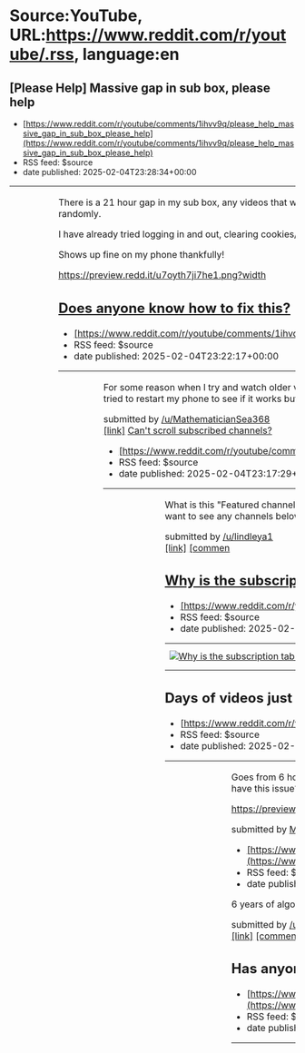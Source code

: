 # Source:YouTube, URL:https://www.reddit.com/r/youtube/.rss, language:en

## [Please Help] Massive gap in sub box, please help
 - [https://www.reddit.com/r/youtube/comments/1ihvv9q/please_help_massive_gap_in_sub_box_please_help](https://www.reddit.com/r/youtube/comments/1ihvv9q/please_help_massive_gap_in_sub_box_please_help)
 - RSS feed: $source
 - date published: 2025-02-04T23:28:34+00:00

<table> <tr><td> <a href="https://www.reddit.com/r/youtube/comments/1ihvv9q/please_help_massive_gap_in_sub_box_please_help/"> <img src="https://b.thumbs.redditmedia.com/9GLbN2r6kTdJ7k5NmhPqXmodQhuv8AslNM_hqNNkTCA.jpg" alt="[Please Help] Massive gap in sub box, please help" title="[Please Help] Massive gap in sub box, please help" /> </a> </td><td> <!-- SC_OFF --><div class="md"><p>There is a 21 hour gap in my sub box, any videos that were uploaded between a 2 hours ago and 21 hours ago are not showing up in my sub box, please help, I thought it was a slow upload day unitl I stumble upon my subbed shit on the front page randomly.</p> <p>I have already tried logging in and out, clearing cookies/ site data, as well as different browsers, nothing works.</p> <p>Shows up fine on my phone thankfully!</p> <p><a href="https://preview.redd.it/u7oyth7ji7he1.png?width=1260&amp;format=png&amp;auto=webp&amp;s=f75b564b4c8b768cf1c96bc099d8fef47d5c9b76">https://preview.redd.it/u7oyth7ji7he1.png?width

## Does anyone know how to fix this?
 - [https://www.reddit.com/r/youtube/comments/1ihvq5l/does_anyone_know_how_to_fix_this](https://www.reddit.com/r/youtube/comments/1ihvq5l/does_anyone_know_how_to_fix_this)
 - RSS feed: $source
 - date published: 2025-02-04T23:22:17+00:00

<table> <tr><td> <a href="https://www.reddit.com/r/youtube/comments/1ihvq5l/does_anyone_know_how_to_fix_this/"> <img src="https://preview.redd.it/ppe6lwjhh7he1.jpeg?width=640&amp;crop=smart&amp;auto=webp&amp;s=789152abb9e95590885f22121204f775e168f4b2" alt="Does anyone know how to fix this?" title="Does anyone know how to fix this?" /> </a> </td><td> <!-- SC_OFF --><div class="md"><p>For some reason when I try and watch older videos from my subscriptions I can’t and it gives me this as the reasoning. Does anyone know how to fix it so that I am able to see ALL of the videos from my subscriptions page? Oh and I already tried to restart my phone to see if it works but it didn’t because it was still the same.</p> </div><!-- SC_ON --> &#32; submitted by &#32; <a href="https://www.reddit.com/user/MathematicianSea368"> /u/MathematicianSea368 </a> <br/> <span><a href="https://i.redd.it/ppe6lwjhh7he1.jpeg">[link]</a></span> &#32; <span><a href="https://www.reddit.com/r/youtube/comments/1ihvq5l

## Can't scroll subscribed channels?
 - [https://www.reddit.com/r/youtube/comments/1ihvma7/cant_scroll_subscribed_channels](https://www.reddit.com/r/youtube/comments/1ihvma7/cant_scroll_subscribed_channels)
 - RSS feed: $source
 - date published: 2025-02-04T23:17:29+00:00

<table> <tr><td> <a href="https://www.reddit.com/r/youtube/comments/1ihvma7/cant_scroll_subscribed_channels/"> <img src="https://preview.redd.it/ahqnmskmg7he1.png?width=640&amp;crop=smart&amp;auto=webp&amp;s=270c3f1a6f66f6dc699a77e94ec0542096f81faa" alt="Can't scroll subscribed channels?" title="Can't scroll subscribed channels?" /> </a> </td><td> <!-- SC_OFF --><div class="md"><p>What is this &quot;Featured channels&quot; bs, and why can&#39;t I scroll my actual subscribed channels any more? It was fine yesterday, but now on my tablet there&#39;s this Featured channels section, and I cant scroll my channels down, so if I want to see any channels below &quot;C&quot; I just can&#39;t </p> </div><!-- SC_ON --> &#32; submitted by &#32; <a href="https://www.reddit.com/user/lindleya1"> /u/lindleya1 </a> <br/> <span><a href="https://i.redd.it/ahqnmskmg7he1.png">[link]</a></span> &#32; <span><a href="https://www.reddit.com/r/youtube/comments/1ihvma7/cant_scroll_subscribed_channels/">[commen

## Why is the subscription tab end now instead of just continuing on with the previous days ones?
 - [https://www.reddit.com/r/youtube/comments/1ihvhwe/why_is_the_subscription_tab_end_now_instead_of](https://www.reddit.com/r/youtube/comments/1ihvhwe/why_is_the_subscription_tab_end_now_instead_of)
 - RSS feed: $source
 - date published: 2025-02-04T23:12:03+00:00

<table> <tr><td> <a href="https://www.reddit.com/r/youtube/comments/1ihvhwe/why_is_the_subscription_tab_end_now_instead_of/"> <img src="https://preview.redd.it/jlztirvnf7he1.jpeg?width=640&amp;crop=smart&amp;auto=webp&amp;s=6fc92738a5079281702d5aff02c77e2c31d9e6fb" alt="Why is the subscription tab end now instead of just continuing on with the previous days ones?" title="Why is the subscription tab end now instead of just continuing on with the previous days ones?" /> </a> </td><td> &#32; submitted by &#32; <a href="https://www.reddit.com/user/Tayemaday"> /u/Tayemaday </a> <br/> <span><a href="https://i.redd.it/jlztirvnf7he1.jpeg">[link]</a></span> &#32; <span><a href="https://www.reddit.com/r/youtube/comments/1ihvhwe/why_is_the_subscription_tab_end_now_instead_of/">[comments]</a></span> </td></tr></table>

## Days of videos just omitted from my subscription feed????
 - [https://www.reddit.com/r/youtube/comments/1ihv4bi/days_of_videos_just_omitted_from_my_subscription](https://www.reddit.com/r/youtube/comments/1ihv4bi/days_of_videos_just_omitted_from_my_subscription)
 - RSS feed: $source
 - date published: 2025-02-04T22:55:27+00:00

<table> <tr><td> <a href="https://www.reddit.com/r/youtube/comments/1ihv4bi/days_of_videos_just_omitted_from_my_subscription/"> <img src="https://a.thumbs.redditmedia.com/3Ur6jWA_dQ1EIQmcoQWp9OBa_AQklihw7ich9lOm7z0.jpg" alt="Days of videos just omitted from my subscription feed????" title="Days of videos just omitted from my subscription feed????" /> </a> </td><td> <!-- SC_OFF --><div class="md"><p>Goes from 6 hours ago to 3 days ago. Checked a few channels that normally put out videos on the weekend, and sure enough, there are new videos, but they don&#39;t show up in my subscription feed. Anyone else have this issue? Kinda annoying tbh.</p> <p><a href="https://preview.redd.it/jpcy1wbec7he1.png?width=1013&amp;format=png&amp;auto=webp&amp;s=d929799087af0ef7cb4499f3f275b6a51c8c064a">https://preview.redd.it/jpcy1wbec7he1.png?width=1013&amp;format=png&amp;auto=webp&amp;s=d929799087af0ef7cb4499f3f275b6a51c8c064a</a></p> </div><!-- SC_ON --> &#32; submitted by &#32; <a href="https://www.r

## Making the minimum requirement for yt iOS 15 is honestly the stupidest thing they've ever done
 - [https://www.reddit.com/r/youtube/comments/1ihuo3q/making_the_minimum_requirement_for_yt_ios_15_is](https://www.reddit.com/r/youtube/comments/1ihuo3q/making_the_minimum_requirement_for_yt_ios_15_is)
 - RSS feed: $source
 - date published: 2025-02-04T22:36:07+00:00

<!-- SC_OFF --><div class="md"><p>6 years of algorithm gone I&#39;m an instant, thanks</p> </div><!-- SC_ON --> &#32; submitted by &#32; <a href="https://www.reddit.com/user/CarpetsManyTurtles"> /u/CarpetsManyTurtles </a> <br/> <span><a href="https://www.reddit.com/r/youtube/comments/1ihuo3q/making_the_minimum_requirement_for_yt_ios_15_is/">[link]</a></span> &#32; <span><a href="https://www.reddit.com/r/youtube/comments/1ihuo3q/making_the_minimum_requirement_for_yt_ios_15_is/">[comments]</a></span>

## Has anyone's subscription feeds been sliced out?
 - [https://www.reddit.com/r/youtube/comments/1ihun98/has_anyones_subscription_feeds_been_sliced_out](https://www.reddit.com/r/youtube/comments/1ihun98/has_anyones_subscription_feeds_been_sliced_out)
 - RSS feed: $source
 - date published: 2025-02-04T22:35:05+00:00

<table> <tr><td> <a href="https://www.reddit.com/r/youtube/comments/1ihun98/has_anyones_subscription_feeds_been_sliced_out/"> <img src="https://b.thumbs.redditmedia.com/R5V7k-UgxdIQIY4CJ01-vP98VX14_0d8MMbA_bpnP4M.jpg" alt="Has anyone's subscription feeds been sliced out?" title="Has anyone's subscription feeds been sliced out?" /> </a> </td><td> <!-- SC_OFF --><div class="md"><p>I was looking through my subscriptions and noticed there was a huge gap in time between videos One was 5 hours ago and the next one was 13 hour ago, as if nothing happened during that time. But in my home page there is videos between 5 and 13 hours ago that are appearing in my feed</p> <p><a href="https://preview.redd.it/nk48h61187he1.png?width=1592&amp;format=png&amp;auto=webp&amp;s=655c9d6e28d139b34732a60a63e9331f588b6488">Notice the difference between the two videos here. They are from my subcriptions.</a></p> <p><a href="https://preview.redd.it/i94wjp5387he1.png?width=1608&amp;format=png&amp;auto=webp&amp

## Need advice
 - [https://www.reddit.com/r/youtube/comments/1ihsc3p/need_advice](https://www.reddit.com/r/youtube/comments/1ihsc3p/need_advice)
 - RSS feed: $source
 - date published: 2025-02-04T20:59:39+00:00

<table> <tr><td> <a href="https://www.reddit.com/r/youtube/comments/1ihsc3p/need_advice/"> <img src="https://preview.redd.it/vy6mj2j1s6he1.jpeg?width=640&amp;crop=smart&amp;auto=webp&amp;s=541a80e07358a3927232a77d58ff1afcfae397eb" alt="Need advice" title="Need advice" /> </a> </td><td> <!-- SC_OFF --><div class="md"><p>Just started posting again on my old YouTube account. I&#39;m editing all my videos myself and planning them out and putting in the work to try to see how far it goes. Would love any advice i can get on succeeding with making youtube videos.</p> </div><!-- SC_ON --> &#32; submitted by &#32; <a href="https://www.reddit.com/user/Easeddiamond10"> /u/Easeddiamond10 </a> <br/> <span><a href="https://i.redd.it/vy6mj2j1s6he1.jpeg">[link]</a></span> &#32; <span><a href="https://www.reddit.com/r/youtube/comments/1ihsc3p/need_advice/">[comments]</a></span> </td></tr></table>

## Wtf is this
 - [https://www.reddit.com/r/youtube/comments/1ihpzrs/wtf_is_this](https://www.reddit.com/r/youtube/comments/1ihpzrs/wtf_is_this)
 - RSS feed: $source
 - date published: 2025-02-04T19:24:11+00:00

<table> <tr><td> <a href="https://www.reddit.com/r/youtube/comments/1ihpzrs/wtf_is_this/"> <img src="https://preview.redd.it/o3yrl2c0b6he1.jpeg?width=216&amp;crop=smart&amp;auto=webp&amp;s=44b3d24373e095dd5e64fef9f93b6e06f16346ea" alt="Wtf is this" title="Wtf is this" /> </a> </td><td> <!-- SC_OFF --><div class="md"><p>Sonic ripoff that found on YouTube</p> </div><!-- SC_ON --> &#32; submitted by &#32; <a href="https://www.reddit.com/user/Big-Worldliness-9430"> /u/Big-Worldliness-9430 </a> <br/> <span><a href="https://i.redd.it/o3yrl2c0b6he1.jpeg">[link]</a></span> &#32; <span><a href="https://www.reddit.com/r/youtube/comments/1ihpzrs/wtf_is_this/">[comments]</a></span> </td></tr></table>

## How can communities guidelines exist when YouTube allows things like gore and content farms?
 - [https://www.reddit.com/r/youtube/comments/1ihpn8v/how_can_communities_guidelines_exist_when_youtube](https://www.reddit.com/r/youtube/comments/1ihpn8v/how_can_communities_guidelines_exist_when_youtube)
 - RSS feed: $source
 - date published: 2025-02-04T19:10:07+00:00

<table> <tr><td> <a href="https://www.reddit.com/r/youtube/comments/1ihpn8v/how_can_communities_guidelines_exist_when_youtube/"> <img src="https://preview.redd.it/1q6tanwh86he1.jpeg?width=640&amp;crop=smart&amp;auto=webp&amp;s=fa210987e39f7d135630edbad759777ab50d1d39" alt="How can communities guidelines exist when YouTube allows things like gore and content farms?" title="How can communities guidelines exist when YouTube allows things like gore and content farms?" /> </a> </td><td> <!-- SC_OFF --><div class="md"><p>I didn&#39;t say anything offensive to anyone (let it be a real person, a bot or a fictional character) in the whole and this happened. I&#39;m starting to hate YouTube.</p> </div><!-- SC_ON --> &#32; submitted by &#32; <a href="https://www.reddit.com/user/Bulky_Midnight5296"> /u/Bulky_Midnight5296 </a> <br/> <span><a href="https://i.redd.it/1q6tanwh86he1.jpeg">[link]</a></span> &#32; <span><a href="https://www.reddit.com/r/youtube/comments/1ihpn8v/how_can_communities_guid

## the language of my videos keep changing
 - [https://www.reddit.com/r/youtube/comments/1ihp94o/the_language_of_my_videos_keep_changing](https://www.reddit.com/r/youtube/comments/1ihp94o/the_language_of_my_videos_keep_changing)
 - RSS feed: $source
 - date published: 2025-02-04T18:53:57+00:00

<table> <tr><td> <a href="https://www.reddit.com/r/youtube/comments/1ihp94o/the_language_of_my_videos_keep_changing/"> <img src="https://external-preview.redd.it/ZnQzYnRxNmk1NmhlMT82y_exqlxHwdwMuuCZ878p6_-0rKKAZ4apFg7aPMow.png?width=640&amp;crop=smart&amp;auto=webp&amp;s=f38a12d885a38d39e503b56467e98f4c13ea4bca" alt="the language of my videos keep changing" title="the language of my videos keep changing" /> </a> </td><td> <!-- SC_OFF --><div class="md"><p>super confused, the language of my video keeps changing a couple seconds in, was curious if anyone had any clue as to why or house to fix it, the language is set to english in my settings and i have already googled it and come up empty handed.</p> </div><!-- SC_ON --> &#32; submitted by &#32; <a href="https://www.reddit.com/user/Loose_Complaint_7218"> /u/Loose_Complaint_7218 </a> <br/> <span><a href="https://v.redd.it/v42f0eyi56he1">[link]</a></span> &#32; <span><a href="https://www.reddit.com/r/youtube/comments/1ihp94o/the_language

## Bro why does Youtube sleeps changing things without a warning
 - [https://www.reddit.com/r/youtube/comments/1ihp5yk/bro_why_does_youtube_sleeps_changing_things](https://www.reddit.com/r/youtube/comments/1ihp5yk/bro_why_does_youtube_sleeps_changing_things)
 - RSS feed: $source
 - date published: 2025-02-04T18:50:14+00:00

<table> <tr><td> <a href="https://www.reddit.com/r/youtube/comments/1ihp5yk/bro_why_does_youtube_sleeps_changing_things/"> <img src="https://preview.redd.it/roe23pzx46he1.jpeg?width=640&amp;crop=smart&amp;auto=webp&amp;s=b768d667a5af153685be241f55547590a6377326" alt="Bro why does Youtube sleeps changing things without a warning" title="Bro why does Youtube sleeps changing things without a warning" /> </a> </td><td> &#32; submitted by &#32; <a href="https://www.reddit.com/user/Mertiiip"> /u/Mertiiip </a> <br/> <span><a href="https://i.redd.it/roe23pzx46he1.jpeg">[link]</a></span> &#32; <span><a href="https://www.reddit.com/r/youtube/comments/1ihp5yk/bro_why_does_youtube_sleeps_changing_things/">[comments]</a></span> </td></tr></table>

## Please stop with the "x DESTROYS y and SHOCKS z" Youtube titles. It's not bringing people together.
 - [https://www.reddit.com/r/youtube/comments/1ihp3o8/please_stop_with_the_x_destroys_y_and_shocks_z](https://www.reddit.com/r/youtube/comments/1ihp3o8/please_stop_with_the_x_destroys_y_and_shocks_z)
 - RSS feed: $source
 - date published: 2025-02-04T18:47:35+00:00

<table> <tr><td> <a href="https://www.reddit.com/r/youtube/comments/1ihp3o8/please_stop_with_the_x_destroys_y_and_shocks_z/"> <img src="https://preview.redd.it/qgbkpet846he1.png?width=640&amp;crop=smart&amp;auto=webp&amp;s=f13d8195d121d9b21d9f2a31fdf3f2dbc3b66d70" alt="Please stop with the &quot;x DESTROYS y and SHOCKS z&quot; Youtube titles. It's not bringing people together." title="Please stop with the &quot;x DESTROYS y and SHOCKS z&quot; Youtube titles. It's not bringing people together." /> </a> </td><td> &#32; submitted by &#32; <a href="https://www.reddit.com/user/Legal_Literature_288"> /u/Legal_Literature_288 </a> <br/> <span><a href="https://i.redd.it/qgbkpet846he1.png">[link]</a></span> &#32; <span><a href="https://www.reddit.com/r/youtube/comments/1ihp3o8/please_stop_with_the_x_destroys_y_and_shocks_z/">[comments]</a></span> </td></tr></table>

## YouTube what’s the point of 60 second unskippable ads?!
 - [https://www.reddit.com/r/youtube/comments/1ihozau/youtube_whats_the_point_of_60_second_unskippable](https://www.reddit.com/r/youtube/comments/1ihozau/youtube_whats_the_point_of_60_second_unskippable)
 - RSS feed: $source
 - date published: 2025-02-04T18:42:34+00:00

<table> <tr><td> <a href="https://www.reddit.com/r/youtube/comments/1ihozau/youtube_whats_the_point_of_60_second_unskippable/"> <img src="https://b.thumbs.redditmedia.com/rA39CVa2DQfGTzBO0pYMspO5S8et4thLL2fjTUiOdMk.jpg" alt="YouTube what’s the point of 60 second unskippable ads?!" title="YouTube what’s the point of 60 second unskippable ads?!" /> </a> </td><td> <!-- SC_OFF --><div class="md"><p>I got a 60 second unskippable ad without the “fewer ad breaks for this long video” pop up and the whole ad was one ad and not multiple and I was forced to watch the whole thing and it didn’t let me skip it! Did anyone else get this? (And yes I know the background of both photos are different but it’s from the same ad)</p> </div><!-- SC_ON --> &#32; submitted by &#32; <a href="https://www.reddit.com/user/Left-Pomegranate1306"> /u/Left-Pomegranate1306 </a> <br/> <span><a href="https://www.reddit.com/gallery/1ihozau">[link]</a></span> &#32; <span><a href="https://www.reddit.com/r/youtube/comments

## PIP on IPad no longer working after update?
 - [https://www.reddit.com/r/youtube/comments/1ihoujc/pip_on_ipad_no_longer_working_after_update](https://www.reddit.com/r/youtube/comments/1ihoujc/pip_on_ipad_no_longer_working_after_update)
 - RSS feed: $source
 - date published: 2025-02-04T18:37:20+00:00

<!-- SC_OFF --><div class="md"><p>The feature where when you leave YouTube a tiny lil screen will pop up at the corner where you could keep watching your video while doing other stuff on your iPad, isn’t working for me anymore? I bought YouTube premium specifically for this!</p> <p>I went on my general settings and turned PIP (picture in picture) off and on again, and still nothing. Only the video’s audio will play in the background, and no little screen will pop up after closing the app. </p> <p>Am I stupid or something? This only stopped working after the latest YouTube update. Is there a setting I need to turn on somewhere? </p> </div><!-- SC_ON --> &#32; submitted by &#32; <a href="https://www.reddit.com/user/AnitaKK"> /u/AnitaKK </a> <br/> <span><a href="https://www.reddit.com/r/youtube/comments/1ihoujc/pip_on_ipad_no_longer_working_after_update/">[link]</a></span> &#32; <span><a href="https://www.reddit.com/r/youtube/comments/1ihoujc/pip_on_ipad_no_longer_working_after_update/"

## The Rizzler??
 - [https://www.reddit.com/r/youtube/comments/1ihoj7p/the_rizzler](https://www.reddit.com/r/youtube/comments/1ihoj7p/the_rizzler)
 - RSS feed: $source
 - date published: 2025-02-04T18:25:09+00:00

<table> <tr><td> <a href="https://www.reddit.com/r/youtube/comments/1ihoj7p/the_rizzler/"> <img src="https://preview.redd.it/kgefd54h06he1.jpeg?width=640&amp;crop=smart&amp;auto=webp&amp;s=506d966712e6d229204768eea3d25e20e6c0dcde" alt="The Rizzler??" title="The Rizzler??" /> </a> </td><td> &#32; submitted by &#32; <a href="https://www.reddit.com/user/1Freezii-Boy"> /u/1Freezii-Boy </a> <br/> <span><a href="https://i.redd.it/kgefd54h06he1.jpeg">[link]</a></span> &#32; <span><a href="https://www.reddit.com/r/youtube/comments/1ihoj7p/the_rizzler/">[comments]</a></span> </td></tr></table>

## Ok they are taking it too far now
 - [https://www.reddit.com/r/youtube/comments/1ihnxtw/ok_they_are_taking_it_too_far_now](https://www.reddit.com/r/youtube/comments/1ihnxtw/ok_they_are_taking_it_too_far_now)
 - RSS feed: $source
 - date published: 2025-02-04T18:01:18+00:00

<table> <tr><td> <a href="https://www.reddit.com/r/youtube/comments/1ihnxtw/ok_they_are_taking_it_too_far_now/"> <img src="https://preview.redd.it/jxi22977w5he1.png?width=320&amp;crop=smart&amp;auto=webp&amp;s=1cb309154f6caf0bb6289406e71ea6fa4e18694d" alt="Ok they are taking it too far now" title="Ok they are taking it too far now" /> </a> </td><td> &#32; submitted by &#32; <a href="https://www.reddit.com/user/Flat-Tangerine-1419"> /u/Flat-Tangerine-1419 </a> <br/> <span><a href="https://i.redd.it/jxi22977w5he1.png">[link]</a></span> &#32; <span><a href="https://www.reddit.com/r/youtube/comments/1ihnxtw/ok_they_are_taking_it_too_far_now/">[comments]</a></span> </td></tr></table>

## Chat,What is youtube trying to tell me?
 - [https://www.reddit.com/r/youtube/comments/1ihnh2b/chatwhat_is_youtube_trying_to_tell_me](https://www.reddit.com/r/youtube/comments/1ihnh2b/chatwhat_is_youtube_trying_to_tell_me)
 - RSS feed: $source
 - date published: 2025-02-04T17:42:26+00:00

<table> <tr><td> <a href="https://www.reddit.com/r/youtube/comments/1ihnh2b/chatwhat_is_youtube_trying_to_tell_me/"> <img src="https://preview.redd.it/vqhrsojus5he1.png?width=640&amp;crop=smart&amp;auto=webp&amp;s=7432058090aaab1cd786634cce3d2662ab82dcdd" alt="Chat,What is youtube trying to tell me?" title="Chat,What is youtube trying to tell me?" /> </a> </td><td> &#32; submitted by &#32; <a href="https://www.reddit.com/user/meme_man392"> /u/meme_man392 </a> <br/> <span><a href="https://i.redd.it/vqhrsojus5he1.png">[link]</a></span> &#32; <span><a href="https://www.reddit.com/r/youtube/comments/1ihnh2b/chatwhat_is_youtube_trying_to_tell_me/">[comments]</a></span> </td></tr></table>

## Who is this for you??
 - [https://www.reddit.com/r/youtube/comments/1ihmpcy/who_is_this_for_you](https://www.reddit.com/r/youtube/comments/1ihmpcy/who_is_this_for_you)
 - RSS feed: $source
 - date published: 2025-02-04T17:10:58+00:00

<table> <tr><td> <a href="https://www.reddit.com/r/youtube/comments/1ihmpcy/who_is_this_for_you/"> <img src="https://preview.redd.it/xszbnzf8n5he1.png?width=640&amp;crop=smart&amp;auto=webp&amp;s=c4e7a51664e8ef01bbd2a174f200a4d4f8f592de" alt="Who is this for you??" title="Who is this for you??" /> </a> </td><td> &#32; submitted by &#32; <a href="https://www.reddit.com/user/Ok_Witness_8196"> /u/Ok_Witness_8196 </a> <br/> <span><a href="https://i.redd.it/xszbnzf8n5he1.png">[link]</a></span> &#32; <span><a href="https://www.reddit.com/r/youtube/comments/1ihmpcy/who_is_this_for_you/">[comments]</a></span> </td></tr></table>

## Beastyman has started doing it..
 - [https://www.reddit.com/r/youtube/comments/1ihmjrb/beastyman_has_started_doing_it](https://www.reddit.com/r/youtube/comments/1ihmjrb/beastyman_has_started_doing_it)
 - RSS feed: $source
 - date published: 2025-02-04T17:04:53+00:00

<table> <tr><td> <a href="https://www.reddit.com/r/youtube/comments/1ihmjrb/beastyman_has_started_doing_it/"> <img src="https://preview.redd.it/9ezzf0o5m5he1.jpeg?width=640&amp;crop=smart&amp;auto=webp&amp;s=7e16eebe940b1415ae6eaaa0948882040f1d91bf" alt="Beastyman has started doing it.." title="Beastyman has started doing it.." /> </a> </td><td> &#32; submitted by &#32; <a href="https://www.reddit.com/user/Doge_is_me"> /u/Doge_is_me </a> <br/> <span><a href="https://i.redd.it/9ezzf0o5m5he1.jpeg">[link]</a></span> &#32; <span><a href="https://www.reddit.com/r/youtube/comments/1ihmjrb/beastyman_has_started_doing_it/">[comments]</a></span> </td></tr></table>

## Yeah... i think your 18 years late to put this on my tl youtube.
 - [https://www.reddit.com/r/youtube/comments/1ihlm3w/yeah_i_think_your_18_years_late_to_put_this_on_my](https://www.reddit.com/r/youtube/comments/1ihlm3w/yeah_i_think_your_18_years_late_to_put_this_on_my)
 - RSS feed: $source
 - date published: 2025-02-04T16:27:10+00:00

<table> <tr><td> <a href="https://www.reddit.com/r/youtube/comments/1ihlm3w/yeah_i_think_your_18_years_late_to_put_this_on_my/"> <img src="https://preview.redd.it/k22f1ibff5he1.jpeg?width=640&amp;crop=smart&amp;auto=webp&amp;s=dd09b8130b161bb97a9c6e42770991d085ba074b" alt="Yeah... i think your 18 years late to put this on my tl youtube." title="Yeah... i think your 18 years late to put this on my tl youtube." /> </a> </td><td> &#32; submitted by &#32; <a href="https://www.reddit.com/user/CheckMyBling"> /u/CheckMyBling </a> <br/> <span><a href="https://i.redd.it/k22f1ibff5he1.jpeg">[link]</a></span> &#32; <span><a href="https://www.reddit.com/r/youtube/comments/1ihlm3w/yeah_i_think_your_18_years_late_to_put_this_on_my/">[comments]</a></span> </td></tr></table>

## Airplane proffesionalism
 - [https://www.reddit.com/r/youtube/comments/1ihl83n/airplane_proffesionalism](https://www.reddit.com/r/youtube/comments/1ihl83n/airplane_proffesionalism)
 - RSS feed: $source
 - date published: 2025-02-04T16:10:56+00:00

<table> <tr><td> <a href="https://www.reddit.com/r/youtube/comments/1ihl83n/airplane_proffesionalism/"> <img src="https://external-preview.redd.it/OTd2dHcwdmhjNWhlMcB-2FYe9GQ2W3W7SpJF22tTbNvO0RmCQWu5C1t8E01h.png?width=640&amp;crop=smart&amp;auto=webp&amp;s=737e63b70b57ddcc1da32a1f2091714d591f24af" alt="Airplane proffesionalism" title="Airplane proffesionalism" /> </a> </td><td> <!-- SC_OFF --><div class="md"><p>Try</p> </div><!-- SC_ON --> &#32; submitted by &#32; <a href="https://www.reddit.com/user/elephantwolverine"> /u/elephantwolverine </a> <br/> <span><a href="https://v.redd.it/88q3l1zhc5he1">[link]</a></span> &#32; <span><a href="https://www.reddit.com/r/youtube/comments/1ihl83n/airplane_proffesionalism/">[comments]</a></span> </td></tr></table>

## Do you pay to subscribe to YouTube Premium?
 - [https://www.reddit.com/r/youtube/comments/1ihl7w1/do_you_pay_to_subscribe_to_youtube_premium](https://www.reddit.com/r/youtube/comments/1ihl7w1/do_you_pay_to_subscribe_to_youtube_premium)
 - RSS feed: $source
 - date published: 2025-02-04T16:10:42+00:00

<!-- SC_OFF --><div class="md"><p><a href="https://www.reddit.com/poll/1ihl7w1">View Poll</a></p> </div><!-- SC_ON --> &#32; submitted by &#32; <a href="https://www.reddit.com/user/Granular_Details"> /u/Granular_Details </a> <br/> <span><a href="https://www.reddit.com/r/youtube/comments/1ihl7w1/do_you_pay_to_subscribe_to_youtube_premium/">[link]</a></span> &#32; <span><a href="https://www.reddit.com/r/youtube/comments/1ihl7w1/do_you_pay_to_subscribe_to_youtube_premium/">[comments]</a></span>

## Lmfao bro doomed himself (click on picture)
 - [https://www.reddit.com/r/youtube/comments/1ihku4r/lmfao_bro_doomed_himself_click_on_picture](https://www.reddit.com/r/youtube/comments/1ihku4r/lmfao_bro_doomed_himself_click_on_picture)
 - RSS feed: $source
 - date published: 2025-02-04T15:54:58+00:00

<table> <tr><td> <a href="https://www.reddit.com/r/youtube/comments/1ihku4r/lmfao_bro_doomed_himself_click_on_picture/"> <img src="https://b.thumbs.redditmedia.com/jOeYhTCT_pC6Mh6PVEF7vODlwolt7ZcAuq3liuvJRmE.jpg" alt="Lmfao bro doomed himself (click on picture)" title="Lmfao bro doomed himself (click on picture)" /> </a> </td><td> &#32; submitted by &#32; <a href="https://www.reddit.com/user/Ill-Rhubarb-6089"> /u/Ill-Rhubarb-6089 </a> <br/> <span><a href="https://www.reddit.com/gallery/1ihku4r">[link]</a></span> &#32; <span><a href="https://www.reddit.com/r/youtube/comments/1ihku4r/lmfao_bro_doomed_himself_click_on_picture/">[comments]</a></span> </td></tr></table>

## Anybody else got this?
 - [https://www.reddit.com/r/youtube/comments/1ihk12c/anybody_else_got_this](https://www.reddit.com/r/youtube/comments/1ihk12c/anybody_else_got_this)
 - RSS feed: $source
 - date published: 2025-02-04T15:20:19+00:00

<table> <tr><td> <a href="https://www.reddit.com/r/youtube/comments/1ihk12c/anybody_else_got_this/"> <img src="https://preview.redd.it/j4vfzhdf35he1.png?width=640&amp;crop=smart&amp;auto=webp&amp;s=a624297648e240646779984ea29ac94e0ba5edbc" alt="Anybody else got this?" title="Anybody else got this?" /> </a> </td><td> &#32; submitted by &#32; <a href="https://www.reddit.com/user/Fine_Woodpecker3847"> /u/Fine_Woodpecker3847 </a> <br/> <span><a href="https://i.redd.it/j4vfzhdf35he1.png">[link]</a></span> &#32; <span><a href="https://www.reddit.com/r/youtube/comments/1ihk12c/anybody_else_got_this/">[comments]</a></span> </td></tr></table>

## Meme template
 - [https://www.reddit.com/r/youtube/comments/1ihjhsf/meme_template](https://www.reddit.com/r/youtube/comments/1ihjhsf/meme_template)
 - RSS feed: $source
 - date published: 2025-02-04T14:56:52+00:00

<table> <tr><td> <a href="https://www.reddit.com/r/youtube/comments/1ihjhsf/meme_template/"> <img src="https://preview.redd.it/14zatc4bz4he1.png?width=640&amp;crop=smart&amp;auto=webp&amp;s=db27481db90b721e8856d7244a53596138595195" alt="Meme template" title="Meme template" /> </a> </td><td> &#32; submitted by &#32; <a href="https://www.reddit.com/user/Independent-Half-399"> /u/Independent-Half-399 </a> <br/> <span><a href="https://i.redd.it/14zatc4bz4he1.png">[link]</a></span> &#32; <span><a href="https://www.reddit.com/r/youtube/comments/1ihjhsf/meme_template/">[comments]</a></span> </td></tr></table>

## Bob just wanted to take a picture.
 - [https://www.reddit.com/r/youtube/comments/1ihiul6/bob_just_wanted_to_take_a_picture](https://www.reddit.com/r/youtube/comments/1ihiul6/bob_just_wanted_to_take_a_picture)
 - RSS feed: $source
 - date published: 2025-02-04T14:27:19+00:00

<table> <tr><td> <a href="https://www.reddit.com/r/youtube/comments/1ihiul6/bob_just_wanted_to_take_a_picture/"> <img src="https://b.thumbs.redditmedia.com/JmT4z7dKwvdkpIZjdYRv5jDFWbudOOAxDuCzYKFcB2A.jpg" alt="Bob just wanted to take a picture." title="Bob just wanted to take a picture." /> </a> </td><td> &#32; submitted by &#32; <a href="https://www.reddit.com/user/The_Cursed_One40"> /u/The_Cursed_One40 </a> <br/> <span><a href="https://www.reddit.com/gallery/1ihiul6">[link]</a></span> &#32; <span><a href="https://www.reddit.com/r/youtube/comments/1ihiul6/bob_just_wanted_to_take_a_picture/">[comments]</a></span> </td></tr></table>

## To think YouTube is as influential as any big event in human history. No wonder our future is fucked…
 - [https://www.reddit.com/r/youtube/comments/1ihiinc/to_think_youtube_is_as_influential_as_any_big](https://www.reddit.com/r/youtube/comments/1ihiinc/to_think_youtube_is_as_influential_as_any_big)
 - RSS feed: $source
 - date published: 2025-02-04T14:11:51+00:00

<table> <tr><td> <a href="https://www.reddit.com/r/youtube/comments/1ihiinc/to_think_youtube_is_as_influential_as_any_big/"> <img src="https://external-preview.redd.it/a3ZzZWt3cThyNGhlMX-Gr125jKi_pgYci_jSmHjByoDWLpV7BomCPqdMBJxU.png?width=640&amp;crop=smart&amp;auto=webp&amp;s=74188f97e227eed23a94763ea3404c2f26e35fbe" alt="To think YouTube is as influential as any big event in human history. No wonder our future is fucked…" title="To think YouTube is as influential as any big event in human history. No wonder our future is fucked…" /> </a> </td><td> &#32; submitted by &#32; <a href="https://www.reddit.com/user/Odd-Safe-7533"> /u/Odd-Safe-7533 </a> <br/> <span><a href="https://v.redd.it/psje8at8r4he1">[link]</a></span> &#32; <span><a href="https://www.reddit.com/r/youtube/comments/1ihiinc/to_think_youtube_is_as_influential_as_any_big/">[comments]</a></span> </td></tr></table>

## 360 audio only works while watching as embedded
 - [https://www.reddit.com/r/youtube/comments/1ihhtnh/360_audio_only_works_while_watching_as_embedded](https://www.reddit.com/r/youtube/comments/1ihhtnh/360_audio_only_works_while_watching_as_embedded)
 - RSS feed: $source
 - date published: 2025-02-04T13:37:57+00:00

<!-- SC_OFF --><div class="md"><p>Why ambisonic/spatial audio doesn&#39;t work correctly (no change at all) on PC/Chrome when looking around in a 360 video, while it does work while watching the same video on the same PC but embedded to a webpage? </p> </div><!-- SC_ON --> &#32; submitted by &#32; <a href="https://www.reddit.com/user/relaxred"> /u/relaxred </a> <br/> <span><a href="https://www.reddit.com/r/youtube/comments/1ihhtnh/360_audio_only_works_while_watching_as_embedded/">[link]</a></span> &#32; <span><a href="https://www.reddit.com/r/youtube/comments/1ihhtnh/360_audio_only_works_while_watching_as_embedded/">[comments]</a></span>

## Service offer
 - [https://www.reddit.com/r/youtube/comments/1ihhqwr/service_offer](https://www.reddit.com/r/youtube/comments/1ihhqwr/service_offer)
 - RSS feed: $source
 - date published: 2025-02-04T13:34:07+00:00

<!-- SC_OFF --><div class="md"><p>Hello people.I do professional AI voiceovers and writing services. I’d love to offer a free sample—if you like it, we can work together! Interested?</p> </div><!-- SC_ON --> &#32; submitted by &#32; <a href="https://www.reddit.com/user/Prize-Assignment382"> /u/Prize-Assignment382 </a> <br/> <span><a href="https://www.reddit.com/r/youtube/comments/1ihhqwr/service_offer/">[link]</a></span> &#32; <span><a href="https://www.reddit.com/r/youtube/comments/1ihhqwr/service_offer/">[comments]</a></span>

## Is there a browser add-on to stop AI recommendations
 - [https://www.reddit.com/r/youtube/comments/1ihhffv/is_there_a_browser_addon_to_stop_ai](https://www.reddit.com/r/youtube/comments/1ihhffv/is_there_a_browser_addon_to_stop_ai)
 - RSS feed: $source
 - date published: 2025-02-04T13:17:54+00:00

<!-- SC_OFF --><div class="md"><p>My YouTube feed is full of AI songs, trailers, animations and everything else you can imagine. No matter how many times I say I&#39;m not interested and hide these pages it still shows up. Is there a browser add-on that can hide these recommendations? There must be a community powered one that logs reports and channels. </p> </div><!-- SC_ON --> &#32; submitted by &#32; <a href="https://www.reddit.com/user/Vulkanlifts"> /u/Vulkanlifts </a> <br/> <span><a href="https://www.reddit.com/r/youtube/comments/1ihhffv/is_there_a_browser_addon_to_stop_ai/">[link]</a></span> &#32; <span><a href="https://www.reddit.com/r/youtube/comments/1ihhffv/is_there_a_browser_addon_to_stop_ai/">[comments]</a></span>

## Adblockers
 - [https://www.reddit.com/r/youtube/comments/1ihhbqd/adblockers](https://www.reddit.com/r/youtube/comments/1ihhbqd/adblockers)
 - RSS feed: $source
 - date published: 2025-02-04T13:12:34+00:00

<!-- SC_OFF --><div class="md"><p>They&#39;re this really cool thing that work as extensions for your web browser. Y&#39;know all those porrn ads? Well you wont see any of those anymore! In fact you want be seeing any ads anymore. Stop complaining about porn ads when you dont do anything to combat seeing them. I get it. It&#39;s ridiculous they&#39;re on the app but making post after post after post isn&#39;t going to change anything.</p> </div><!-- SC_ON --> &#32; submitted by &#32; <a href="https://www.reddit.com/user/Narrow_Contract_4349"> /u/Narrow_Contract_4349 </a> <br/> <span><a href="https://www.reddit.com/r/youtube/comments/1ihhbqd/adblockers/">[link]</a></span> &#32; <span><a href="https://www.reddit.com/r/youtube/comments/1ihhbqd/adblockers/">[comments]</a></span>

## Why can't you copy Video ID in stats for nerds anymore?
 - [https://www.reddit.com/r/youtube/comments/1ihh7l2/why_cant_you_copy_video_id_in_stats_for_nerds](https://www.reddit.com/r/youtube/comments/1ihh7l2/why_cant_you_copy_video_id_in_stats_for_nerds)
 - RSS feed: $source
 - date published: 2025-02-04T13:06:24+00:00

<!-- SC_OFF --><div class="md"><p>I&#39;ve noticed that for the last two days, if you try to copy video ID on MacOS(both Safari and Chrome), the cursor will stay as an arrow and it won&#39;t copy. Does anyone else have this issue?</p> </div><!-- SC_ON --> &#32; submitted by &#32; <a href="https://www.reddit.com/user/IndependentTap4557"> /u/IndependentTap4557 </a> <br/> <span><a href="https://www.reddit.com/r/youtube/comments/1ihh7l2/why_cant_you_copy_video_id_in_stats_for_nerds/">[link]</a></span> &#32; <span><a href="https://www.reddit.com/r/youtube/comments/1ihh7l2/why_cant_you_copy_video_id_in_stats_for_nerds/">[comments]</a></span>

## Are the stats good? My views got stuck at 15k (as always) shorts
 - [https://www.reddit.com/r/youtube/comments/1ihh2p0/are_the_stats_good_my_views_got_stuck_at_15k_as](https://www.reddit.com/r/youtube/comments/1ihh2p0/are_the_stats_good_my_views_got_stuck_at_15k_as)
 - RSS feed: $source
 - date published: 2025-02-04T12:59:38+00:00

<table> <tr><td> <a href="https://www.reddit.com/r/youtube/comments/1ihh2p0/are_the_stats_good_my_views_got_stuck_at_15k_as/"> <img src="https://a.thumbs.redditmedia.com/__QtFXcSZk9hR3-7mN6YCPBhfedCKh5j3c1acQPJSA8.jpg" alt="Are the stats good? My views got stuck at 15k (as always) shorts" title="Are the stats good? My views got stuck at 15k (as always) shorts" /> </a> </td><td> <!-- SC_OFF --><div class="md"><p>What should i do? I always get These stats But my videos get stuck at 10-15k its so frustrating man.. dont get me wrong-im thankfull But doing this for 6 month and never going viral is pain </p> </div><!-- SC_ON --> &#32; submitted by &#32; <a href="https://www.reddit.com/user/Low-Net5220"> /u/Low-Net5220 </a> <br/> <span><a href="https://www.reddit.com/gallery/1ihh2p0">[link]</a></span> &#32; <span><a href="https://www.reddit.com/r/youtube/comments/1ihh2p0/are_the_stats_good_my_views_got_stuck_at_15k_as/">[comments]</a></span> </td></tr></table>

## What the heck is this thumbnails
 - [https://www.reddit.com/r/youtube/comments/1ihfu4i/what_the_heck_is_this_thumbnails](https://www.reddit.com/r/youtube/comments/1ihfu4i/what_the_heck_is_this_thumbnails)
 - RSS feed: $source
 - date published: 2025-02-04T11:46:23+00:00

<table> <tr><td> <a href="https://www.reddit.com/r/youtube/comments/1ihfu4i/what_the_heck_is_this_thumbnails/"> <img src="https://b.thumbs.redditmedia.com/0eYv9rrrfO5DTs60YD5skqxSQz2-lg022iTPtMlfxTk.jpg" alt="What the heck is this thumbnails" title="What the heck is this thumbnails" /> </a> </td><td> <!-- SC_OFF --><div class="md"><p>Bro</p> </div><!-- SC_ON --> &#32; submitted by &#32; <a href="https://www.reddit.com/user/Big-Worldliness-9430"> /u/Big-Worldliness-9430 </a> <br/> <span><a href="https://www.reddit.com/gallery/1ihfu4i">[link]</a></span> &#32; <span><a href="https://www.reddit.com/r/youtube/comments/1ihfu4i/what_the_heck_is_this_thumbnails/">[comments]</a></span> </td></tr></table>

## Why is this issue coming ?
 - [https://www.reddit.com/r/youtube/comments/1ihfl3v/why_is_this_issue_coming](https://www.reddit.com/r/youtube/comments/1ihfl3v/why_is_this_issue_coming)
 - RSS feed: $source
 - date published: 2025-02-04T11:29:50+00:00

<table> <tr><td> <a href="https://www.reddit.com/r/youtube/comments/1ihfl3v/why_is_this_issue_coming/"> <img src="https://b.thumbs.redditmedia.com/rad1T5KpV3v8aFzTSJVM3u6hr4cT-FBs3W4wYK-TZAQ.jpg" alt="Why is this issue coming ?" title="Why is this issue coming ?" /> </a> </td><td> &#32; submitted by &#32; <a href="https://www.reddit.com/user/MovieImpressive8549"> /u/MovieImpressive8549 </a> <br/> <span><a href="https://www.reddit.com/gallery/1ihfl3v">[link]</a></span> &#32; <span><a href="https://www.reddit.com/r/youtube/comments/1ihfl3v/why_is_this_issue_coming/">[comments]</a></span> </td></tr></table>

## How to get back on my feet and find an editor?
 - [https://www.reddit.com/r/youtube/comments/1ihfix7/how_to_get_back_on_my_feet_and_find_an_editor](https://www.reddit.com/r/youtube/comments/1ihfix7/how_to_get_back_on_my_feet_and_find_an_editor)
 - RSS feed: $source
 - date published: 2025-02-04T11:25:31+00:00

<!-- SC_OFF --><div class="md"><p>Very odd question: Where do I find editor for a successful content creator trying to get back on their feet?</p> <p>Context: I&#39;ve garnered well over 500M views and 800k followers across platforms. I was the victim of a phishing scam and it killed my 78k YT channel (stole and sold). That killed all motivation I had for a while but I&#39;m trying to get back at it. I already got back to 26k and growing. Problem is I didn&#39;t have time to edit. It seems like no matter where I look people are trying to tell me what to make content about it what works and doesn&#39;t. Thing is (not trying to sound egotistical) I already KNOW what I want and what works. Upwork doesn&#39;t lead to relationships that matter and fivr is no. I just made videos I liked and that worked so I didn&#39;t network. Any advice?</p> </div><!-- SC_ON --> &#32; submitted by &#32; <a href="https://www.reddit.com/user/sp0ukyy"> /u/sp0ukyy </a> <br/> <span><a href="https://www.reddit.

## This obese guy runs on a treadmill while he's gaming too
 - [https://www.reddit.com/r/youtube/comments/1ihe8sb/this_obese_guy_runs_on_a_treadmill_while_hes](https://www.reddit.com/r/youtube/comments/1ihe8sb/this_obese_guy_runs_on_a_treadmill_while_hes)
 - RSS feed: $source
 - date published: 2025-02-04T09:52:48+00:00

<table> <tr><td> <a href="https://www.reddit.com/r/youtube/comments/1ihe8sb/this_obese_guy_runs_on_a_treadmill_while_hes/"> <img src="https://preview.redd.it/dp4u8ma2h3he1.jpeg?width=640&amp;crop=smart&amp;auto=webp&amp;s=5a81081112afedb872498feb2db71ea7415ed6b8" alt="This obese guy runs on a treadmill while he's gaming too" title="This obese guy runs on a treadmill while he's gaming too" /> </a> </td><td> <!-- SC_OFF --><div class="md"><p>He has lost 91lbs</p> </div><!-- SC_ON --> &#32; submitted by &#32; <a href="https://www.reddit.com/user/RaghavNeedsCash"> /u/RaghavNeedsCash </a> <br/> <span><a href="https://i.redd.it/dp4u8ma2h3he1.jpeg">[link]</a></span> &#32; <span><a href="https://www.reddit.com/r/youtube/comments/1ihe8sb/this_obese_guy_runs_on_a_treadmill_while_hes/">[comments]</a></span> </td></tr></table>

## Really, Youtube?
 - [https://www.reddit.com/r/youtube/comments/1ihdglp/really_youtube](https://www.reddit.com/r/youtube/comments/1ihdglp/really_youtube)
 - RSS feed: $source
 - date published: 2025-02-04T08:52:30+00:00

<table> <tr><td> <a href="https://www.reddit.com/r/youtube/comments/1ihdglp/really_youtube/"> <img src="https://preview.redd.it/7ne4pepa63he1.png?width=640&amp;crop=smart&amp;auto=webp&amp;s=6e78e981f12e0b9e8e1c33d5fb30737bcdfdbf78" alt="Really, Youtube?" title="Really, Youtube?" /> </a> </td><td> <!-- SC_OFF --><div class="md"><p>I just see the old video and I click, so, i just watch Cosmo Transformation. But i hate YouTube kids.</p> </div><!-- SC_ON --> &#32; submitted by &#32; <a href="https://www.reddit.com/user/mohaneddeaa52"> /u/mohaneddeaa52 </a> <br/> <span><a href="https://i.redd.it/7ne4pepa63he1.png">[link]</a></span> &#32; <span><a href="https://www.reddit.com/r/youtube/comments/1ihdglp/really_youtube/">[comments]</a></span> </td></tr></table>

## How many of you have watched the video about "What's a Turnaround"
 - [https://www.reddit.com/r/youtube/comments/1ihdfnf/how_many_of_you_have_watched_the_video_about](https://www.reddit.com/r/youtube/comments/1ihdfnf/how_many_of_you_have_watched_the_video_about)
 - RSS feed: $source
 - date published: 2025-02-04T08:50:27+00:00

<table> <tr><td> <a href="https://www.reddit.com/r/youtube/comments/1ihdfnf/how_many_of_you_have_watched_the_video_about/"> <img src="https://preview.redd.it/htn5actx53he1.png?width=640&amp;crop=smart&amp;auto=webp&amp;s=381a88160d4340a3575e02742c0f882030a96bfd" alt="How many of you have watched the video about &quot;What's a Turnaround&quot;" title="How many of you have watched the video about &quot;What's a Turnaround&quot;" /> </a> </td><td> <!-- SC_OFF --><div class="md"><p>great video, 36/36. I still don&#39;t know what a turnaround is so might give it another watch just to be safe. </p> </div><!-- SC_ON --> &#32; submitted by &#32; <a href="https://www.reddit.com/user/depy45631"> /u/depy45631 </a> <br/> <span><a href="https://i.redd.it/htn5actx53he1.png">[link]</a></span> &#32; <span><a href="https://www.reddit.com/r/youtube/comments/1ihdfnf/how_many_of_you_have_watched_the_video_about/">[comments]</a></span> </td></tr></table>

## Is it just me?
 - [https://www.reddit.com/r/youtube/comments/1ihddpw/is_it_just_me](https://www.reddit.com/r/youtube/comments/1ihddpw/is_it_just_me)
 - RSS feed: $source
 - date published: 2025-02-04T08:46:17+00:00

<table> <tr><td> <a href="https://www.reddit.com/r/youtube/comments/1ihddpw/is_it_just_me/"> <img src="https://preview.redd.it/bgm3r28753he1.jpeg?width=640&amp;crop=smart&amp;auto=webp&amp;s=32bc75bde1068677f5631601d9b3b6268e1fac92" alt="Is it just me?" title="Is it just me?" /> </a> </td><td> <!-- SC_OFF --><div class="md"><p>After like 2 videos youtube assumes im asleep and puts on multi-hour streamer videos which i never go out of my way to find and watch any time i’m actually browsing youtube.</p> </div><!-- SC_ON --> &#32; submitted by &#32; <a href="https://www.reddit.com/user/PsychicSpore"> /u/PsychicSpore </a> <br/> <span><a href="https://i.redd.it/bgm3r28753he1.jpeg">[link]</a></span> &#32; <span><a href="https://www.reddit.com/r/youtube/comments/1ihddpw/is_it_just_me/">[comments]</a></span> </td></tr></table>

## I sometimes just love youtube comment section
 - [https://www.reddit.com/r/youtube/comments/1ihdb6d/i_sometimes_just_love_youtube_comment_section](https://www.reddit.com/r/youtube/comments/1ihdb6d/i_sometimes_just_love_youtube_comment_section)
 - RSS feed: $source
 - date published: 2025-02-04T08:40:51+00:00

<table> <tr><td> <a href="https://www.reddit.com/r/youtube/comments/1ihdb6d/i_sometimes_just_love_youtube_comment_section/"> <img src="https://preview.redd.it/dlgu1h3843he1.png?width=640&amp;crop=smart&amp;auto=webp&amp;s=e333683db4f62b4ada166d3943287606619609a8" alt="I sometimes just love youtube comment section" title="I sometimes just love youtube comment section" /> </a> </td><td> <!-- SC_OFF --><div class="md"><p>balls</p> </div><!-- SC_ON --> &#32; submitted by &#32; <a href="https://www.reddit.com/user/depy45631"> /u/depy45631 </a> <br/> <span><a href="https://i.redd.it/dlgu1h3843he1.png">[link]</a></span> &#32; <span><a href="https://www.reddit.com/r/youtube/comments/1ihdb6d/i_sometimes_just_love_youtube_comment_section/">[comments]</a></span> </td></tr></table>

## Why won’t YouTube let me pick my name.
 - [https://www.reddit.com/r/youtube/comments/1ihd2zs/why_wont_youtube_let_me_pick_my_name](https://www.reddit.com/r/youtube/comments/1ihd2zs/why_wont_youtube_let_me_pick_my_name)
 - RSS feed: $source
 - date published: 2025-02-04T08:23:02+00:00

<table> <tr><td> <a href="https://www.reddit.com/r/youtube/comments/1ihd2zs/why_wont_youtube_let_me_pick_my_name/"> <img src="https://preview.redd.it/d2cbrut113he1.jpeg?width=640&amp;crop=smart&amp;auto=webp&amp;s=82373642ce805cd4c2e34287ac1d5ca54db3a38b" alt="Why won’t YouTube let me pick my name." title="Why won’t YouTube let me pick my name." /> </a> </td><td> <!-- SC_OFF --><div class="md"><p>I want to make a channel but when I put I. The name it says “This name can’t be used for your YouTube channel. Try again with a different name” and I am wondering what I need to do to fix it or if I just can’t use that name any help is nice thanks much.</p> </div><!-- SC_ON --> &#32; submitted by &#32; <a href="https://www.reddit.com/user/jd42752"> /u/jd42752 </a> <br/> <span><a href="https://i.redd.it/d2cbrut113he1.jpeg">[link]</a></span> &#32; <span><a href="https://www.reddit.com/r/youtube/comments/1ihd2zs/why_wont_youtube_let_me_pick_my_name/">[comments]</a></span> </td></tr></table>

## Your opinion about this YouTuber?
 - [https://www.reddit.com/r/youtube/comments/1ihcy37/your_opinion_about_this_youtuber](https://www.reddit.com/r/youtube/comments/1ihcy37/your_opinion_about_this_youtuber)
 - RSS feed: $source
 - date published: 2025-02-04T08:12:43+00:00

<table> <tr><td> <a href="https://www.reddit.com/r/youtube/comments/1ihcy37/your_opinion_about_this_youtuber/"> <img src="https://preview.redd.it/qsirs4yyy2he1.jpeg?width=640&amp;crop=smart&amp;auto=webp&amp;s=37e45073a2db58c6cbe36ba906921fb3b06f5914" alt="Your opinion about this YouTuber?" title="Your opinion about this YouTuber?" /> </a> </td><td> &#32; submitted by &#32; <a href="https://www.reddit.com/user/Ntn_X"> /u/Ntn_X </a> <br/> <span><a href="https://i.redd.it/qsirs4yyy2he1.jpeg">[link]</a></span> &#32; <span><a href="https://www.reddit.com/r/youtube/comments/1ihcy37/your_opinion_about_this_youtuber/">[comments]</a></span> </td></tr></table>

## Silly YouTube moderation 🤪
 - [https://www.reddit.com/r/youtube/comments/1ihcml6/silly_youtube_moderation](https://www.reddit.com/r/youtube/comments/1ihcml6/silly_youtube_moderation)
 - RSS feed: $source
 - date published: 2025-02-04T07:48:59+00:00

&#32; submitted by &#32; <a href="https://www.reddit.com/user/daddytony02"> /u/daddytony02 </a> <br/> <span><a href="https://v.redd.it/4wn8fk7zu2he1">[link]</a></span> &#32; <span><a href="https://www.reddit.com/r/youtube/comments/1ihcml6/silly_youtube_moderation/">[comments]</a></span>

## New ad never loads and requires me to close and reopen the video
 - [https://www.reddit.com/r/youtube/comments/1ihcie7/new_ad_never_loads_and_requires_me_to_close_and](https://www.reddit.com/r/youtube/comments/1ihcie7/new_ad_never_loads_and_requires_me_to_close_and)
 - RSS feed: $source
 - date published: 2025-02-04T07:39:59+00:00

<table> <tr><td> <a href="https://www.reddit.com/r/youtube/comments/1ihcie7/new_ad_never_loads_and_requires_me_to_close_and/"> <img src="https://preview.redd.it/k0ni10cdt2he1.png?width=640&amp;crop=smart&amp;auto=webp&amp;s=eecb1f5850ab11a79c228180a97dfab289510496" alt="New ad never loads and requires me to close and reopen the video" title="New ad never loads and requires me to close and reopen the video" /> </a> </td><td> <!-- SC_OFF --><div class="md"><p>Everytime this specific ad shows up, it never manages to load and start properly making it impossible to get to the video. Anyone facing the same problem?</p> </div><!-- SC_ON --> &#32; submitted by &#32; <a href="https://www.reddit.com/user/TEL_Venom"> /u/TEL_Venom </a> <br/> <span><a href="https://i.redd.it/k0ni10cdt2he1.png">[link]</a></span> &#32; <span><a href="https://www.reddit.com/r/youtube/comments/1ihcie7/new_ad_never_loads_and_requires_me_to_close_and/">[comments]</a></span> </td></tr></table>

## Look I got all YouTubers friends
 - [https://www.reddit.com/r/youtube/comments/1ihby96/look_i_got_all_youtubers_friends](https://www.reddit.com/r/youtube/comments/1ihby96/look_i_got_all_youtubers_friends)
 - RSS feed: $source
 - date published: 2025-02-04T06:58:27+00:00

<table> <tr><td> <a href="https://www.reddit.com/r/youtube/comments/1ihby96/look_i_got_all_youtubers_friends/"> <img src="https://a.thumbs.redditmedia.com/s4DWp03Zi-1djmUMJ3sRLcQcbeJqxqvqtqD8-BcNOk8.jpg" alt="Look I got all YouTubers friends" title="Look I got all YouTubers friends" /> </a> </td><td> &#32; submitted by &#32; <a href="https://www.reddit.com/user/EarThat7090"> /u/EarThat7090 </a> <br/> <span><a href="https://www.reddit.com/gallery/1ihby96">[link]</a></span> &#32; <span><a href="https://www.reddit.com/r/youtube/comments/1ihby96/look_i_got_all_youtubers_friends/">[comments]</a></span> </td></tr></table>

## YT is auto-translating speech now?
 - [https://www.reddit.com/r/youtube/comments/1ihbp0e/yt_is_autotranslating_speech_now](https://www.reddit.com/r/youtube/comments/1ihbp0e/yt_is_autotranslating_speech_now)
 - RSS feed: $source
 - date published: 2025-02-04T06:40:33+00:00

<!-- SC_OFF --><div class="md"><p>I&#39;m from Austria and although German is my first language I understand English and prefer it. I watch movies in their original language because it&#39;s just better. I play video games in English because most of the time translations are just bad or annoying. </p> <p>Today I watched a Youtube video and suddenly heard an AI voice in German instead of the Youtuber&#39;s voice. I had to go into the options and choose English by hand which is complicated and there is no switch to turn this off. </p> <p>I mean it is already annoying af that it translates titles to German. Like Brand names. The Crush80 is a nice keyboard, it was translated to &quot;Zerquetschen80&quot; in the Youtube title. </p> <p>But this is another level.</p> </div><!-- SC_ON --> &#32; submitted by &#32; <a href="https://www.reddit.com/user/Johnkree"> /u/Johnkree </a> <br/> <span><a href="https://www.reddit.com/r/youtube/comments/1ihbp0e/yt_is_autotranslating_speech_now/">[link]</a>

## Potemer is still posting even after the allegations...
 - [https://www.reddit.com/r/youtube/comments/1iha9ao/potemer_is_still_posting_even_after_the](https://www.reddit.com/r/youtube/comments/1iha9ao/potemer_is_still_posting_even_after_the)
 - RSS feed: $source
 - date published: 2025-02-04T05:09:58+00:00

<table> <tr><td> <a href="https://www.reddit.com/r/youtube/comments/1iha9ao/potemer_is_still_posting_even_after_the/"> <img src="https://preview.redd.it/der8u50j22he1.png?width=640&amp;crop=smart&amp;auto=webp&amp;s=b475d660f7612bb1a45794631ece5bc79aa1f8d2" alt="Potemer is still posting even after the allegations..." title="Potemer is still posting even after the allegations..." /> </a> </td><td> &#32; submitted by &#32; <a href="https://www.reddit.com/user/Artistic_Shallot_660"> /u/Artistic_Shallot_660 </a> <br/> <span><a href="https://i.redd.it/der8u50j22he1.png">[link]</a></span> &#32; <span><a href="https://www.reddit.com/r/youtube/comments/1iha9ao/potemer_is_still_posting_even_after_the/">[comments]</a></span> </td></tr></table>

## Reddit Has Gone Insane
 - [https://www.reddit.com/r/youtube/comments/1ih9xft/reddit_has_gone_insane](https://www.reddit.com/r/youtube/comments/1ih9xft/reddit_has_gone_insane)
 - RSS feed: $source
 - date published: 2025-02-04T04:51:35+00:00

&#32; submitted by &#32; <a href="https://www.reddit.com/user/ImportantComfort8421"> /u/ImportantComfort8421 </a> <br/> <span><a href="https://youtu.be/MrYxMsWmrjk?si=AX5EH4P5PiGJGPuT">[link]</a></span> &#32; <span><a href="https://www.reddit.com/r/youtube/comments/1ih9xft/reddit_has_gone_insane/">[comments]</a></span>

## is this a new feature?
 - [https://www.reddit.com/r/youtube/comments/1ih9x3q/is_this_a_new_feature](https://www.reddit.com/r/youtube/comments/1ih9x3q/is_this_a_new_feature)
 - RSS feed: $source
 - date published: 2025-02-04T04:51:03+00:00

<table> <tr><td> <a href="https://www.reddit.com/r/youtube/comments/1ih9x3q/is_this_a_new_feature/"> <img src="https://b.thumbs.redditmedia.com/Om5kECJIpe1mCHvBDEFPV4XBH3YpJ54UAV37ERoBzRk.jpg" alt="is this a new feature?" title="is this a new feature?" /> </a> </td><td> &#32; submitted by &#32; <a href="https://www.reddit.com/user/reddit33450"> /u/reddit33450 </a> <br/> <span><a href="https://www.reddit.com/gallery/1ih9x3q">[link]</a></span> &#32; <span><a href="https://www.reddit.com/r/youtube/comments/1ih9x3q/is_this_a_new_feature/">[comments]</a></span> </td></tr></table>

## Community posts showing up in subscription feed....
 - [https://www.reddit.com/r/youtube/comments/1ih9tdw/community_posts_showing_up_in_subscription_feed](https://www.reddit.com/r/youtube/comments/1ih9tdw/community_posts_showing_up_in_subscription_feed)
 - RSS feed: $source
 - date published: 2025-02-04T04:45:03+00:00

<table> <tr><td> <a href="https://www.reddit.com/r/youtube/comments/1ih9tdw/community_posts_showing_up_in_subscription_feed/"> <img src="https://preview.redd.it/heraz8v5y1he1.png?width=640&amp;crop=smart&amp;auto=webp&amp;s=36bb8298fecab1edb1dcca8270ac52b2b20cc8d5" alt="Community posts showing up in subscription feed...." title="Community posts showing up in subscription feed...." /> </a> </td><td> <!-- SC_OFF --><div class="md"><p>Has anybody figured out how to get community posts to not show up in your subscriptions feed? If I&#39;m scrolling through my subscriptions tab to see what videos I&#39;ve missed, I don&#39;t want to get interrupted with random people posting things in a channel&#39;s community. I watch the creator, I don&#39;t want to watch their audiences....</p> </div><!-- SC_ON --> &#32; submitted by &#32; <a href="https://www.reddit.com/user/cchris4399"> /u/cchris4399 </a> <br/> <span><a href="https://i.redd.it/heraz8v5y1he1.png">[link]</a></span> &#32; <span><a href=

## YouTube videos that start out relatively normal, but unexpectedly have a thought provoking, beautiful ending.
 - [https://www.reddit.com/r/youtube/comments/1ih946m/youtube_videos_that_start_out_relatively_normal](https://www.reddit.com/r/youtube/comments/1ih946m/youtube_videos_that_start_out_relatively_normal)
 - RSS feed: $source
 - date published: 2025-02-04T04:04:58+00:00

<table> <tr><td> <a href="https://www.reddit.com/r/youtube/comments/1ih946m/youtube_videos_that_start_out_relatively_normal/"> <img src="https://b.thumbs.redditmedia.com/un0EYj5L1KpbP-MYpNhqvlgiQOhN6QGONeXoUVYVufc.jpg" alt="YouTube videos that start out relatively normal, but unexpectedly have a thought provoking, beautiful ending." title="YouTube videos that start out relatively normal, but unexpectedly have a thought provoking, beautiful ending." /> </a> </td><td> <!-- SC_OFF --><div class="md"><p>1.) Defunctland’s “Disney Channel’s Theme: A History Mystery”.</p> <p>2.) Ryan Trahan’s “I Played 50 Years of Video Games”.</p> <p>These are so fucking good that I don’t even want to spoil them, especially the first. And here’s a recommendation: wake up around 50 minutes before the sun comes up. Go downstairs with blankets, pillows, snacks, etc. Pull up the first video on your TV and just let it wash over you.</p> </div><!-- SC_ON --> &#32; submitted by &#32; <a href="https://www.reddit.c

## Guys, stop posting NSFW ads. Unless they have hot furry women. Or men. Plz and thx. 🙂👍
 - [https://www.reddit.com/r/youtube/comments/1ih8ron/guys_stop_posting_nsfw_ads_unless_they_have_hot](https://www.reddit.com/r/youtube/comments/1ih8ron/guys_stop_posting_nsfw_ads_unless_they_have_hot)
 - RSS feed: $source
 - date published: 2025-02-04T03:46:02+00:00

&#32; submitted by &#32; <a href="https://www.reddit.com/user/The_eldritch_horror2"> /u/The_eldritch_horror2 </a> <br/> <span><a href="https://i.redd.it/ppzl9spmn1he1.jpeg">[link]</a></span> &#32; <span><a href="https://www.reddit.com/r/youtube/comments/1ih8ron/guys_stop_posting_nsfw_ads_unless_they_have_hot/">[comments]</a></span>

## CAYA ARUBA 🇦🇼 ENERO 2025
 - [https://www.reddit.com/r/youtube/comments/1ih7kp7/caya_aruba_enero_2025](https://www.reddit.com/r/youtube/comments/1ih7kp7/caya_aruba_enero_2025)
 - RSS feed: $source
 - date published: 2025-02-04T02:43:57+00:00

<table> <tr><td> <a href="https://www.reddit.com/r/youtube/comments/1ih7kp7/caya_aruba_enero_2025/"> <img src="https://b.thumbs.redditmedia.com/hQ8nlsYMZKYBdRy8MZyaGG0nUMoTsmvl418w-gzTTWY.jpg" alt="CAYA ARUBA 🇦🇼 ENERO 2025" title="CAYA ARUBA 🇦🇼 ENERO 2025" /> </a> </td><td> <!-- SC_OFF --><div class="md"><p>ARUBA 🇦🇼 CAYA </p> </div><!-- SC_ON --> &#32; submitted by &#32; <a href="https://www.reddit.com/user/guereremanuel"> /u/guereremanuel </a> <br/> <span><a href="https://www.reddit.com/gallery/1ih7kp7">[link]</a></span> &#32; <span><a href="https://www.reddit.com/r/youtube/comments/1ih7kp7/caya_aruba_enero_2025/">[comments]</a></span> </td></tr></table>

## *middle clicks* (i do this often 😭)
 - [https://www.reddit.com/r/youtube/comments/1ih7h0e/middle_clicks_i_do_this_often](https://www.reddit.com/r/youtube/comments/1ih7h0e/middle_clicks_i_do_this_often)
 - RSS feed: $source
 - date published: 2025-02-04T02:38:43+00:00

<table> <tr><td> <a href="https://www.reddit.com/r/youtube/comments/1ih7h0e/middle_clicks_i_do_this_often/"> <img src="https://preview.redd.it/gmteqd2gb1he1.png?width=640&amp;crop=smart&amp;auto=webp&amp;s=42fd4c80ee2d75acd030946813fe2a864dda1c47" alt="*middle clicks* (i do this often 😭)" title="*middle clicks* (i do this often 😭)" /> </a> </td><td> &#32; submitted by &#32; <a href="https://www.reddit.com/user/FuniiYT"> /u/FuniiYT </a> <br/> <span><a href="https://i.redd.it/gmteqd2gb1he1.png">[link]</a></span> &#32; <span><a href="https://www.reddit.com/r/youtube/comments/1ih7h0e/middle_clicks_i_do_this_often/">[comments]</a></span> </td></tr></table>

## Why...? Just why?
 - [https://www.reddit.com/r/youtube/comments/1ih6zg0/why_just_why](https://www.reddit.com/r/youtube/comments/1ih6zg0/why_just_why)
 - RSS feed: $source
 - date published: 2025-02-04T02:14:29+00:00

<table> <tr><td> <a href="https://www.reddit.com/r/youtube/comments/1ih6zg0/why_just_why/"> <img src="https://preview.redd.it/7ynvmsv371he1.jpeg?width=640&amp;crop=smart&amp;auto=webp&amp;s=96af5e435c9975433346217244ec8a1d16c956d0" alt="Why...? Just why?" title="Why...? Just why?" /> </a> </td><td> &#32; submitted by &#32; <a href="https://www.reddit.com/user/Ok_Repeat_5052"> /u/Ok_Repeat_5052 </a> <br/> <span><a href="https://i.redd.it/7ynvmsv371he1.jpeg">[link]</a></span> &#32; <span><a href="https://www.reddit.com/r/youtube/comments/1ih6zg0/why_just_why/">[comments]</a></span> </td></tr></table>

## THEY ADDED THIS?
 - [https://www.reddit.com/r/youtube/comments/1ih6jzn/they_added_this](https://www.reddit.com/r/youtube/comments/1ih6jzn/they_added_this)
 - RSS feed: $source
 - date published: 2025-02-04T01:53:35+00:00

<table> <tr><td> <a href="https://www.reddit.com/r/youtube/comments/1ih6jzn/they_added_this/"> <img src="https://preview.redd.it/he1cw2hk31he1.jpeg?width=640&amp;crop=smart&amp;auto=webp&amp;s=093b71912888d4884ad4be4d4474e112249a5c4b" alt="THEY ADDED THIS?" title="THEY ADDED THIS?" /> </a> </td><td> <!-- SC_OFF --><div class="md"><p>I was not expecting youtube to add this. what the hell</p> </div><!-- SC_ON --> &#32; submitted by &#32; <a href="https://www.reddit.com/user/Much-Switch-5834"> /u/Much-Switch-5834 </a> <br/> <span><a href="https://i.redd.it/he1cw2hk31he1.jpeg">[link]</a></span> &#32; <span><a href="https://www.reddit.com/r/youtube/comments/1ih6jzn/they_added_this/">[comments]</a></span> </td></tr></table>

## Yall are saying thick of it is bad but are we just gonna forget about this rock bottom piece of horse shit that I can’t even listen to?
 - [https://www.reddit.com/r/youtube/comments/1ih6c7c/yall_are_saying_thick_of_it_is_bad_but_are_we](https://www.reddit.com/r/youtube/comments/1ih6c7c/yall_are_saying_thick_of_it_is_bad_but_are_we)
 - RSS feed: $source
 - date published: 2025-02-04T01:43:06+00:00

<table> <tr><td> <a href="https://www.reddit.com/r/youtube/comments/1ih6c7c/yall_are_saying_thick_of_it_is_bad_but_are_we/"> <img src="https://external-preview.redd.it/kQkQRz_dIXclqAb-C97qZfzOBHskfLmttCX8fG8ARMw.jpg?width=320&amp;crop=smart&amp;auto=webp&amp;s=db2349dda35ede03fdc5065c0d707223360b8130" alt="Yall are saying thick of it is bad but are we just gonna forget about this rock bottom piece of horse shit that I can’t even listen to?" title="Yall are saying thick of it is bad but are we just gonna forget about this rock bottom piece of horse shit that I can’t even listen to?" /> </a> </td><td> &#32; submitted by &#32; <a href="https://www.reddit.com/user/Dexiest"> /u/Dexiest </a> <br/> <span><a href="https://youtu.be/8n5dJwWXrbo?si=wRPTW0Ax2fnKgTdh">[link]</a></span> &#32; <span><a href="https://www.reddit.com/r/youtube/comments/1ih6c7c/yall_are_saying_thick_of_it_is_bad_but_are_we/">[comments]</a></span> </td></tr></table>

## Sub anyone
 - [https://www.reddit.com/r/youtube/comments/1ih66xi/sub_anyone](https://www.reddit.com/r/youtube/comments/1ih66xi/sub_anyone)
 - RSS feed: $source
 - date published: 2025-02-04T01:35:57+00:00

<table> <tr><td> <a href="https://www.reddit.com/r/youtube/comments/1ih66xi/sub_anyone/"> <img src="https://external-preview.redd.it/KpTJKy92Yt6bqp8xGjF65JioLDh_Aoz_0G3PqmA_JFU.jpg?width=640&amp;crop=smart&amp;auto=webp&amp;s=1fe19d4bcb4a4dc544ae8348d0d4acc691786cbe" alt="Sub anyone" title="Sub anyone" /> </a> </td><td> &#32; submitted by &#32; <a href="https://www.reddit.com/user/Competitive_Art_7223"> /u/Competitive_Art_7223 </a> <br/> <span><a href="https://youtube.com/@forbidden124?si=6-uYg2QzoZgsAYrp">[link]</a></span> &#32; <span><a href="https://www.reddit.com/r/youtube/comments/1ih66xi/sub_anyone/">[comments]</a></span> </td></tr></table>

## ??????????
 - [https://www.reddit.com/r/youtube/comments/1ih5ph8/_](https://www.reddit.com/r/youtube/comments/1ih5ph8/_)
 - RSS feed: $source
 - date published: 2025-02-04T01:12:42+00:00

<table> <tr><td> <a href="https://www.reddit.com/r/youtube/comments/1ih5ph8/_/"> <img src="https://preview.redd.it/2spbses6w0he1.jpeg?width=640&amp;crop=smart&amp;auto=webp&amp;s=e8f2006e73d42c4365184dcdaffe07775243b23d" alt="??????????" title="??????????" /> </a> </td><td> &#32; submitted by &#32; <a href="https://www.reddit.com/user/SpyTaco69"> /u/SpyTaco69 </a> <br/> <span><a href="https://i.redd.it/2spbses6w0he1.jpeg">[link]</a></span> &#32; <span><a href="https://www.reddit.com/r/youtube/comments/1ih5ph8/_/">[comments]</a></span> </td></tr></table>

## YouTube Graphic Ads ❗️⚠️❗️
 - [https://www.reddit.com/r/youtube/comments/1ih5bov/youtube_graphic_ads](https://www.reddit.com/r/youtube/comments/1ih5bov/youtube_graphic_ads)
 - RSS feed: $source
 - date published: 2025-02-04T00:54:35+00:00

<table> <tr><td> <a href="https://www.reddit.com/r/youtube/comments/1ih5bov/youtube_graphic_ads/"> <img src="https://external-preview.redd.it/OWU1ajhjcjB0MGhlMaTbOEG_Lz8P6yD7GwTmuCPR6cS4Q9l0sGtL8CB3r726.png?width=640&amp;crop=smart&amp;auto=webp&amp;s=de2dda723c9c9b100a648703b9c56c615952e325" alt="YouTube Graphic Ads ❗️⚠️❗️" title="YouTube Graphic Ads ❗️⚠️❗️" /> </a> </td><td> <!-- SC_OFF --><div class="md"><p>My friend screen recorded the ads YouTube shows. He has children who watch YouTube and could see this. Unacceptable YouTube </p> </div><!-- SC_ON --> &#32; submitted by &#32; <a href="https://www.reddit.com/user/REDDlT_PERSON"> /u/REDDlT_PERSON </a> <br/> <span><a href="https://v.redd.it/rraut9v0t0he1">[link]</a></span> &#32; <span><a href="https://www.reddit.com/r/youtube/comments/1ih5bov/youtube_graphic_ads/">[comments]</a></span> </td></tr></table>

## Anyone saw this in any ad in shorts?
 - [https://www.reddit.com/r/youtube/comments/1ih4yxh/anyone_saw_this_in_any_ad_in_shorts](https://www.reddit.com/r/youtube/comments/1ih4yxh/anyone_saw_this_in_any_ad_in_shorts)
 - RSS feed: $source
 - date published: 2025-02-04T00:38:12+00:00

<table> <tr><td> <a href="https://www.reddit.com/r/youtube/comments/1ih4yxh/anyone_saw_this_in_any_ad_in_shorts/"> <img src="https://preview.redd.it/c6w26kc4q0he1.jpeg?width=640&amp;crop=smart&amp;auto=webp&amp;s=1cd7143cff8fcbe89e9ef7d75a67a706fb2e9a4a" alt="Anyone saw this in any ad in shorts?" title="Anyone saw this in any ad in shorts?" /> </a> </td><td> <!-- SC_OFF --><div class="md"><p>I never saw something like this. Be careful everyone</p> </div><!-- SC_ON --> &#32; submitted by &#32; <a href="https://www.reddit.com/user/Mikepr2001"> /u/Mikepr2001 </a> <br/> <span><a href="https://i.redd.it/c6w26kc4q0he1.jpeg">[link]</a></span> &#32; <span><a href="https://www.reddit.com/r/youtube/comments/1ih4yxh/anyone_saw_this_in_any_ad_in_shorts/">[comments]</a></span> </td></tr></table>

